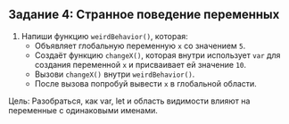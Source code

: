 ## Задание 4: Странное поведение переменных

1.	Напиши функцию `weirdBehavior()`, которая:
    - Объявляет глобальную переменную `x` со значением `5`.
    - Создаёт функцию `changeX()`, которая внутри использует `var` для создания переменной `x` и присваивает ей значение `10`.
    - Вызови `changeX()` внутри `weirdBehavior()`.
    - После вызова попробуй вывести `x` в глобальной области.

Цель: Разобраться, как var, let и область видимости влияют на переменные с одинаковыми именами.